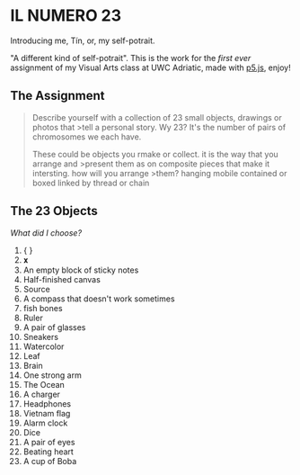 # IL NUMERO 23
Introducing me, Tín, or, my self-potrait.

"A different kind of self-potrait". This is the work for the *first ever* assignment of my Visual Arts class at UWC Adriatic, made with [p5.js](https://p5js.org/), enjoy!

## The Assignment
>Describe yourself with a collection of 23 small objects, drawings or photos that >tell a personal story. Wy 23? It's the number of pairs of chromosomes we each have.
>
>These could be objects you rmake or collect. it is the way that you arrange and >present them as on composite pieces that make it intersting. how will you arrange >them?
>hanging mobile
>contained or boxed
>linked by thread or chain

## The 23 Objects
*What did I choose?*
1. { }
2. 𝐱
3. An empty block of sticky notes
4. Half-finished canvas
5. Source
6. A compass that doesn't work sometimes
7. fish bones
8. Ruler
9. A pair of glasses
10. Sneakers
11. Watercolor 
12. Leaf
13. Brain
14. One strong arm
15. The Ocean
16. A charger
17. Headphones
18. Vietnam flag
19. Alarm clock
20. Dice
21. A pair of eyes
22. Beating heart
23. A cup of Boba